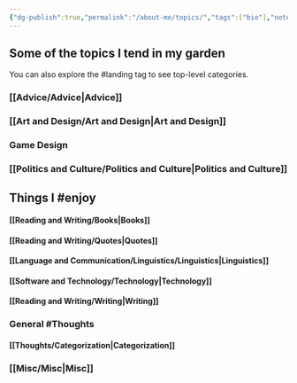 ```yaml
---
{"dg-publish":true,"permalink":"/about-me/topics/","tags":["bio"],"noteIcon":1}
---
```



## Some of the topics I tend in my garden

You can also explore the #landing tag to see top-level categories.

### [[Advice/Advice\|Advice]]
### [[Art and Design/Art and Design\|Art and Design]]
### Game Design

### [[Politics and Culture/Politics and Culture\|Politics and Culture]]

## Things I #enjoy
#### [[Reading and Writing/Books\|Books]]
#### [[Reading and Writing/Quotes\|Quotes]]
#### [[Language and Communication/Linguistics/Linguistics\|Linguistics]]
#### [[Software and Technology/Technology\|Technology]]
#### [[Reading and Writing/Writing\|Writing]]

### General #Thoughts
#### [[Thoughts/Categorization\|Categorization]]

### [[Misc/Misc\|Misc]]
